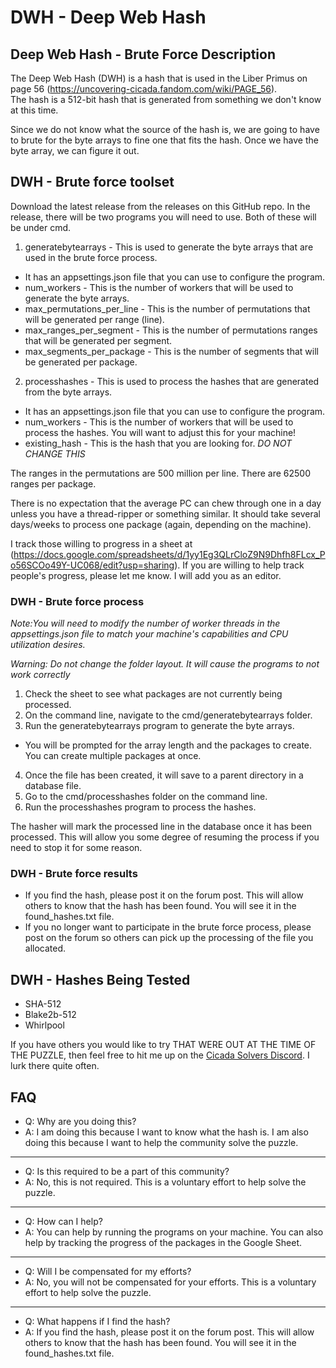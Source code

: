 # DWH - Deep Web Hash
## Deep Web Hash - Brute Force Description
The Deep Web Hash (DWH) is a hash that is used in the Liber Primus on page 56 (https://uncovering-cicada.fandom.com/wiki/PAGE_56).  
The hash is a 512-bit hash that is generated from something we don't know at this time.

Since we do not know what the source of the hash is, we are going to have to brute for the byte arrays to fine one that 
fits the hash.  Once we have the byte array, we can figure it out.

## DWH - Brute force toolset
Download the latest release from the releases on this GitHub repo.
In the release, there will be two programs you will need to use.  Both of these will be under cmd.

1. generatebytearrays - This is used to generate the byte arrays that are used in the brute force process.
- It has an appsettings.json file that you can use to configure the program.
- num_workers - This is the number of workers that will be used to generate the byte arrays.
- max_permutations_per_line - This is the number of permutations that will be generated per range (line).
- max_ranges_per_segment - This is the number of permutations ranges that will be generated per segment.
- max_segments_per_package - This is the number of segments that will be generated per package.


2. processhashes - This is used to process the hashes that are generated from the byte arrays.
- It has an appsettings.json file that you can use to configure the program.
- num_workers - This is the number of workers that will be used to process the hashes.  You will want to adjust this for your machine!
- existing_hash - This is the hash that you are looking for. *DO NOT CHANGE THIS*

The ranges in the permutations are 500 million per line. There are 62500 ranges per package.  

There is no expectation that the average PC can chew through one in a day unless you have a thread-ripper or something similar.
It should take several days/weeks to process one package (again, depending on the machine).

I track those willing to progress in a sheet at (https://docs.google.com/spreadsheets/d/1yy1Eg3QLrCloZ9N9Dhfh8FLcx_Po56SCOo49Y-UC068/edit?usp=sharing).
If you are willing to help track people's progress, please let me know.  I will add you as an editor.

### DWH - Brute force process
*Note:You will need to modify the number of worker threads in the appsettings.json file to match your machine's capabilities and CPU utilization desires.*

*Warning: Do not change the folder layout.  It will cause the programs to not work correctly*

1. Check the sheet to see what packages are not currently being processed.
2. On the command line, navigate to the cmd/generatebytearrays folder.
3. Run the generatebytearrays program to generate the byte arrays.
- You will be prompted for the array length and the packages to create.  You can create multiple packages at once. 
4. Once the file has been created, it will save to a parent directory in a database file.
5. Go to the cmd/processhashes folder on the command line.
6. Run the processhashes program to process the hashes.

The hasher will mark the processed line in the database once it has been processed.  This will allow you some degree of resuming the process if you need to stop it for some reason.

### DWH - Brute force results
- If you find the hash, please post it on the forum post.  This will allow others to know that the hash has been found.  You will see it in the found_hashes.txt file.
- If you no longer want to participate in the brute force process, please post on the forum so others can pick up the processing of the file you allocated.

## DWH - Hashes Being Tested
- SHA-512
- Blake2b-512
- Whirlpool

If you have others you would like to try THAT WERE OUT AT THE TIME OF THE PUZZLE, then feel free to hit me up on the
[Cicada Solvers Discord](https://discord.com/invite/5qznJtjw?utm_source=Discord%20Widget&utm_medium=Connect).
I lurk there quite often.

## FAQ
- Q: Why are you doing this?
- A: I am doing this because I want to know what the hash is.  I am also doing this because I want to help the community solve the puzzle.
---
- Q: Is this required to be a part of this community?
- A: No, this is not required.  This is a voluntary effort to help solve the puzzle.
---
- Q: How can I help?
- A: You can help by running the programs on your machine.  You can also help by tracking the progress of the packages in the Google Sheet.
---
- Q: Will I be compensated for my efforts?
- A: No, you will not be compensated for your efforts.  This is a voluntary effort to help solve the puzzle.
---
- Q: What happens if I find the hash?
- A: If you find the hash, please post it on the forum post.  This will allow others to know that the hash has been found.  You will see it in the found_hashes.txt file.